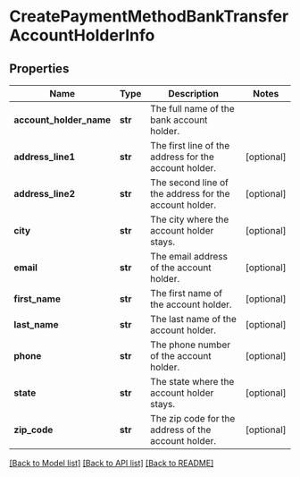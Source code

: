 # CreatePaymentMethodBankTransferAccountHolderInfo

## Properties
Name | Type | Description | Notes
------------ | ------------- | ------------- | -------------
**account_holder_name** | **str** | The full name of the bank account holder.  | 
**address_line1** | **str** | The first line of the address for the account holder.  | [optional] 
**address_line2** | **str** | The second line of the address for the account holder.   | [optional] 
**city** | **str** | The city where the account holder stays.  | [optional] 
**email** | **str** | The email address of the account holder.  | [optional] 
**first_name** | **str** | The first name of the account holder.  | [optional] 
**last_name** | **str** | The last name of the account holder.  | [optional] 
**phone** | **str** | The phone number of the account holder.  | [optional] 
**state** | **str** | The state where the account holder stays.  | [optional] 
**zip_code** | **str** | The zip code for the address of the account holder.  | [optional] 

[[Back to Model list]](../README.md#documentation-for-models) [[Back to API list]](../README.md#documentation-for-api-endpoints) [[Back to README]](../README.md)


